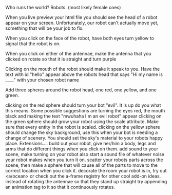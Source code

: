 Who runs the world? Robots.
(most likely female ones)


When you live preview your html file you should see the head of a robot appear on your screen. Unfortunately, our robot can't actually move yet, something that will be your job to fix.

When you click on the face of the robot, have both eyes turn yellow to signal that the robot is on.

When you click on either of the antennae, make the antenna that you clicked on rotate so that it is straight and turn purple

Clicking on the mouth of the robot should make it speak to you. Have the text with id "hello" appear above the robots head that says "Hi my name is ____" with your chosen robot name

Add three spheres around the robot head, one red, one yellow, and one green.

clicking on the red sphere should turn your bot "evil". It is up do you what this means. Some possible suggestions are turning the eyes red, the mouth black and making the text "mwuhaha I'm an evil robot" appear
clicking on the green sphere should grow your robot using the scale attribute. Make sure that every entity in the robot is scaled.
clicking on the yellow sphere should change the sky background, use this when your bot is needing a change of scenery. You should set the sky's material to your robots happy place.
Extensions....
build out your robot, give her/him a body, legs and arms that do different things when you click on them.
add sound to your scene, make turning on your robot also start a sound file of whatever noise your robot makes when you turn it on.
scatter your robots parts across the scene, then make a sphere that will cause all of the parts to move to the correct location when you click it.
decorate the room your robot is in, try out <a/ocean> or check out the a-frame registry for other cool add-on ideas.
instead of rotating the antennae so that they stand up straight try appending an animation tag to it so that it continuously rotates.
